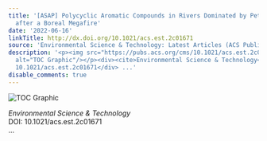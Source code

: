 ```yaml
---
title: '[ASAP] Polycyclic Aromatic Compounds in Rivers Dominated by Petrogenic Sources
  after a Boreal Megafire'
date: '2022-06-16'
linkTitle: http://dx.doi.org/10.1021/acs.est.2c01671
source: 'Environmental Science & Technology: Latest Articles (ACS Publications)'
description: '<p><img src="https://pubs.acs.org/cms/10.1021/acs.est.2c01671/asset/images/medium/es2c01671_0007.gif"
  alt="TOC Graphic"/></p><div><cite>Environmental Science & Technology</cite></div><div>DOI:
  10.1021/acs.est.2c01671</div> ...'
disable_comments: true
---
```

<p><img src="https://pubs.acs.org/cms/10.1021/acs.est.2c01671/asset/images/medium/es2c01671_0007.gif" alt="TOC Graphic"/></p><div><cite>Environmental Science & Technology</cite></div><div>DOI: 10.1021/acs.est.2c01671</div> ...